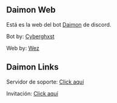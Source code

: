 ## Daimon Web

Está es la web del bot [Daimon](https://discord.com/oauth2/authorize?client_id=869337799613112320&permissions=1249768762486&scope=bot%20applications.commands) de discord.

Bot by: [Cyberghxst](https://github.com/Cyberghxst)

Web by: [Wez](https://github.com/ImWezzz)

## Daimon Links

Servidor de soporte: [Click aquí](https://discord.com/invite/vmxz3nFxd6)

Invitación: [Click aquí](https://discord.com/oauth2/authorize?client_id=869337799613112320&permissions=1249768762486&scope=bot%20applications.commands)
